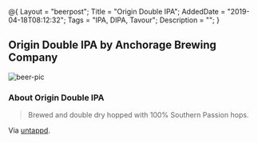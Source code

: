 @{
 Layout = "beerpost";
 Title = "Origin Double IPA";
 AddedDate = "2019-04-18T08:12:32";
 Tags = "IPA, DIPA, Tavour";
 Description = "";
 }
 

## Origin Double IPA by Anchorage Brewing Company

![beer-pic]

### About Origin Double IPA

> Brewed and double dry hopped with 100% Southern Passion hops.

Via [untappd][untappd-url].

[untappd-url]: <https://untappd.com//b/anchorage-brewing-company-origin-double-ipa/3052443>
[beer-pic]: https://jasonpowley.com/assets/img/2019-04-18-origin-double-ipa.jpeg "Origin Double IPA by Anchorage Brewing Company"
